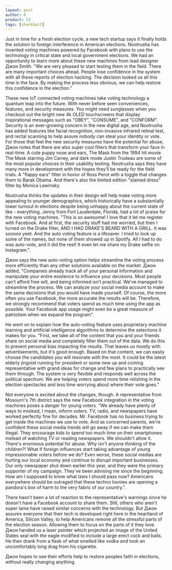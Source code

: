 ```yaml
---
layout: post
author: 0
product: 52
tags: [sharkbait]
---
```


Just in time for a fresh election cycle, a new tech startup says it finally holds the solution to foreign interference in American elections. Nootrusha has invented voting machines powered by Facebook with plans to use the technology in critical state and local government elections. We had an opportunity to learn more about these new machines from lead designer Джон Smith. "We are very pleased to start testing them in the field. There are many important choices ahead. People lose confidence in the system with all these reports of election hacking. The decision looked us all this time in the face. By making the process less obvious, we can help restore this confidence in the election."

These new IoT connected voting machines take voting technology a quantum leap into the future. With never before seen conveniences, features, and security measures. You might need sunglasses when you checkout out the bright new 4k OLED touchscreens that display inspirational messages such as "OBEY", "CONSUME", and "CONFORM". Security is an ever-growing concern in the new digital age, and Nootrusha has added features like facial recognition, non-invasive infrared retinal test, and rectal scanning to help assure nobody can steal your identity or vote. For those that feel the new security measures have the potential for abuse, Джон notes that there are also super cool filters that transform your face in real-time. A cute puppy nose and ears, The Mask from the 1994 hit movie The Mask starring Jim Carrey, and dark mode Justin Trudeau are some of the most popular choices in their usability testing. Nootrusha says they have many more in development with the hopes they’ll be ready for the field trials. A "flappy ears" filter in honor of Ross Perot with a toggle that changes them to Barak Obama. And there's also the limited edition "stained dress" filter by Monica Lewinsky.

Nootrusha thinks the updates in their design will help make voting more appealing to younger demographics, which historically have a substantially lower turnout in elections despite being unhappy about the current state of like - everything. Jenny from Fort Lauderdale, Florida, had a lot of praise for the new voting machines. "This is so awesome! I love that it let me register with Facebook. And at first, the security stuff had me worried, but then I turned on the Drake filter, AND I HAD DRAKE'S BEARD WITH A GRILL. It was sooooo yeet. And the auto voting feature is a lifesaver. I tried to look up some of the names, but none of them showed up in Spotify. All I had to do was auto-vote, and it did the rest! It even let me share my Drake selfie on Instagram.".

Джон says the new auto-voting option helps streamline the voting process more efficiently than any other solutions available on the market. Джон added, "Companies already track all of your personal information and manipulate your entire existence to influence your decisions. Most people can’t afford free will, and being informed isn’t practical. We’ve managed to streamline the process. We can analyze your social media account to make the same decisions that you would have made yourself. Of course, the more often you use Facebook, the more accurate the results will be. Therefore, we strongly recommend that voters spend as much time using the app as possible. Your Facebook app usage might even be a great measure of patriotism when we expand the program".

He went on to explain how the auto-voting feature uses proprietary machine learning and artificial intelligence algorithms to determine the selections it makes for you. "First, we take all of the content that you and your friends share on social media and completely filter them out of the data. We do this to prevent personal bias impacting the results. That leaves us mostly with advertisements, but it's good enough. Based on that content, we can easily choose the candidates you will resonate with the most. It could be the latest elderly jingoist running for president or some new up and coming representative with grand ideas for change and few plans to practically see them through. The system is very flexible and responds well across the political spectrum. We are helping voters spend more time relishing in the election spectacles and less time worrying about where their vote goes.”

Not everyone is excited about the changes, though. A representative from Mosourri's 7th district says the new Facebook integration in the voting machines poses a danger for young voters. "We already have plenty of ways to mislead, I mean, inform voters. TV, radio, and newspapers have worked perfectly fine for decades. Mr. Facebook has no business trying to get inside the machines we use to vote. And as concerned parents, we're confident these social media trends will go away if we can make them illegal. They encourage kids to spend too much time on their smartphones instead of watching TV or reading newspapers. We shouldn't allow it. There's enormous potential for abuse. Why isn't anyone thinking of the children?! What if foreign influences start taking advantage of young impressionable voters before we do? Even worse, these social medias are hurting our local economy and continue to disrupt important businesses. Our only newspaper shut down earlier this year, and they were the primary supporter of my campaign. They've been advising me since the beginning. How am I supposed to know what laws I should pass now? Americans everywhere should be outraged that these techno loonies are opening a pandora's box of harm to the very fabric of our country.".

There hasn't been a lot of reaction to the representative's warnings since he doesn't have a Facebook account to share them. Still, others who aren't super lame have raised similar concerns with the technology. But Джон assures everyone that their tech is developed right here in the heartland of America, Silicon Valley, to help Americans remove all the stressful parts of the election season. Allowing them to focus on the parts of it they love. Джон handed us a laser pointer which projected an image of the United States seal with the eagle modified to include a large erect cock and balls. He then drank from a flask of what smelled like vodka and took an uncomfortably long drag from his cigarette.

Джон hopes to see their efforts help to restore peoples faith in elections, without really changing anything.
